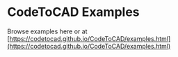 # CodeToCAD Examples

Browse examples here or at [https://codetocad.github.io/CodeToCAD/examples.html](https://codetocad.github.io/CodeToCAD/examples.html)
